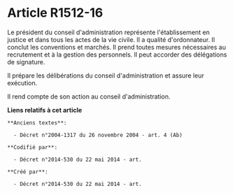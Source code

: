 # Article R1512-16

Le président du conseil d'administration représente l'établissement en justice et dans tous les actes de la vie civile. Il a
qualité d'ordonnateur. Il conclut les conventions et marchés. Il prend toutes mesures nécessaires au recrutement et à la
gestion des personnels. Il peut accorder des délégations de signature.

Il prépare les délibérations du conseil d'administration et assure leur exécution.

Il rend compte de son action au conseil d'administration.

**Liens relatifs à cet article**

	**Anciens textes**:

	  - Décret n°2004-1317 du 26 novembre 2004 - art. 4 (Ab)

	**Codifié par**:

	  - Décret n°2014-530 du 22 mai 2014 - art.

	**Créé par**:

	  - Décret n°2014-530 du 22 mai 2014 - art.
